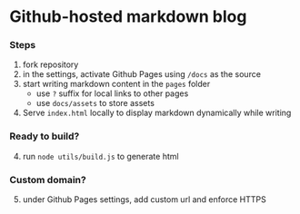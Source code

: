 # Github-hosted markdown blog

### Steps

1. fork repository
2. in the settings, activate Github Pages using `/docs` as the source
3. start writing markdown content in the `pages` folder
    - use `?` suffix for local links to other pages
    - use `docs/assets` to store assets
4. Serve `index.html` locally to display markdown dynamically while writing 

### Ready to build?

4. run `node utils/build.js` to generate html

### Custom domain?

5. under Github Pages settings, add custom url and enforce HTTPS
